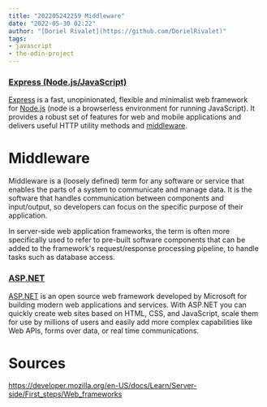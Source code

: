 ```yaml
---
title: "202205242259 Middleware"
date: "2022-05-30 02:22"
author: "[Doriel Rivalet](https://github.com/DorielRivalet)"
tags:
- javascript
- the-odin-project
---
```




### [Express (Node.js/JavaScript)](https://developer.mozilla.org/en-US/docs/Learn/Server-side/First_steps/Web_frameworks#express_node.jsjavascript "Permalink to Express (Node.js/JavaScript)")

[Express](https://expressjs.com/) is a fast, unopinionated, flexible and minimalist web framework for [Node.js](https://nodejs.org/en/) (node is a browserless environment for running JavaScript). It provides a robust set of features for web and mobile applications and delivers useful HTTP utility methods and [middleware](https://developer.mozilla.org/en-US/docs/Glossary/Middleware).


# Middleware

Middleware is a (loosely defined) term for any software or service that enables the parts of a system to communicate and manage data. It is the software that handles communication between components and input/output, so developers can focus on the specific purpose of their application.

In server-side web application frameworks, the term is often more specifically used to refer to pre-built software components that can be added to the framework's request/response processing pipeline, to handle tasks such as database access.

### [ASP.NET](https://developer.mozilla.org/en-US/docs/Learn/Server-side/First_steps/Web_frameworks#asp.net "Permalink to ASP.NET")

[ASP.NET](https://dotnet.microsoft.com/en-us/apps/aspnet) is an open source web framework developed by Microsoft for building modern web applications and services. With ASP.NET you can quickly create web sites based on HTML, CSS, and JavaScript, scale them for use by millions of users and easily add more complex capabilities like Web APIs, forms over data, or real time communications.

# Sources

https://developer.mozilla.org/en-US/docs/Learn/Server-side/First_steps/Web_frameworks
